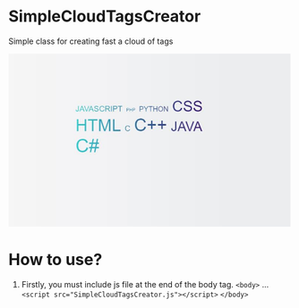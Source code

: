 # SimpleCloudTagsCreator
<p>Simple class for creating fast a cloud of tags</p>
<img src="example1.JPG" alt="example 1" /><br />

# How to use?
   1.  Firstly, you must include js file at the end of the body tag.
     `<body>`
         ...
        `<script src="SimpleCloudTagsCreator.js"></script>`
    `</body>`
